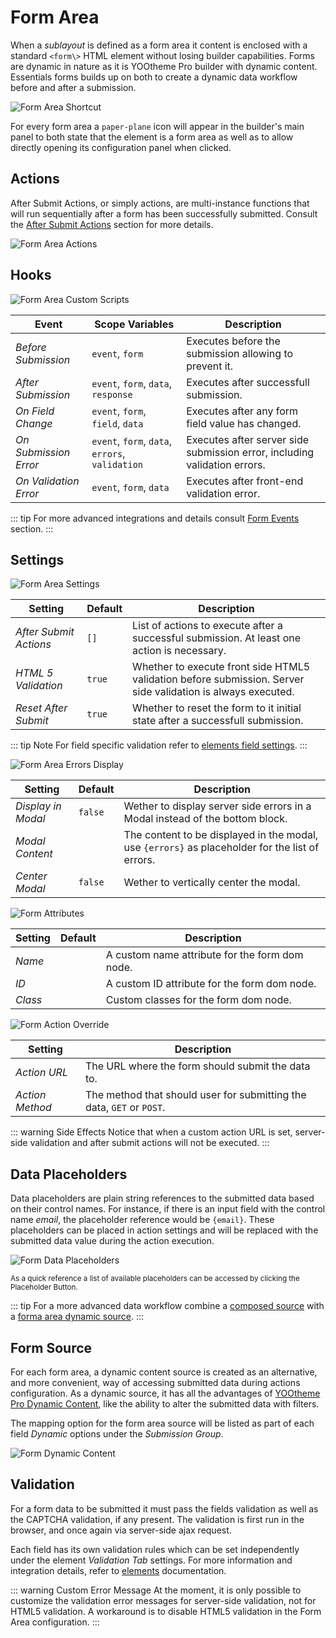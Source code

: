 # Form Area

When a _sublayout_ is defined as a form area it content is enclosed with a standard `<form\>` HTML element without losing builder capabilities. Forms are dynamic in nature as it is YOOtheme Pro builder with dynamic content. Essentials forms builds up on both to create a dynamic data workflow before and after a submission.

![Form Area Shortcut](./assets/formarea-config-shortcut.webp)

For every form area a `paper-plane` icon will appear in the builder's main panel to both state that the element is a form area as well as to allow directly opening its configuration panel when clicked.

## Actions

After Submit Actions, or simply actions, are multi-instance functions that will run sequentially after a form has been successfully submitted. Consult the [After Submit Actions](after-submit-actions) section for more details.

![Form Area Actions](./assets/formarea-config-actions.webp)

## Hooks

![Form Area Custom Scripts](./assets/formarea-config-custom-scripts.webp)

| Event                 | Scope Variables                                 | Description                                                               |
| --------------------- | ----------------------------------------------- | ------------------------------------------------------------------------- |
| _Before Submission_   | `event`, `form`                                 | Executes before the submission allowing to prevent it.                    |
| _After Submission_    | `event`, `form`, `data`, `response`             | Executes after successfull submission.                                    |
| _On Field Change_     | `event`, `form`, `field`, `data`                | Executes after any form field value has changed.                          |
| _On Submission Error_ | `event`, `form`, `data`, `errors`, `validation` | Executes after server side submission error, including validation errors. |
| _On Validation Error_ | `event`, `form`, `data`                         | Executes after front-end validation error.                                |

::: tip
For more advanced integrations and details consult [Form Events](./form-events) section.
:::

## Settings

![Form Area Settings](./assets/formarea-config-settings.webp)

| Setting                | Default | Description                                                                                                  |
| ---------------------- | ------- | ------------------------------------------------------------------------------------------------------------ |
| _After Submit Actions_ | `[]`    | List of actions to execute after a successful submission. At least one action is necessary.                  |
| _HTML 5 Validation_    | `true`  | Whether to execute front side HTML5 validation before submission. Server side validation is always executed. |
| _Reset After Submit_   | `true`  | Whether to reset the form to it initial state after a successfull submission.                                |

::: tip Note
For field specific validation refer to [elements field settings](./elements).
:::

![Form Area Errors Display](./assets/formarea-config-errors-display.webp)

| Setting            | Default | Description                                                                                     |
| ------------------ | ------- | ----------------------------------------------------------------------------------------------- |
| _Display in Modal_ | `false` | Wether to display server side errors in a Modal instead of the bottom block.                    |
| _Modal Content_    |         | The content to be displayed in the modal, use `{errors}` as placeholder for the list of errors. |
| _Center Modal_     | `false` | Wether to vertically center the modal.                                                          |

![Form Attributes](./assets/formarea-config-attr.webp)

| Setting | Default | Description                                    |
| ------- | ------- | ---------------------------------------------- |
| _Name_  |         | A custom name attribute for the form dom node. |
| _ID_    |         | A custom ID attribute for the form dom node.   |
| _Class_ |         | Custom classes for the form dom node.          |

![Form Action Override](./assets/formarea-config-action-override.webp)

| Setting         | Description                                                           |
| --------------- | --------------------------------------------------------------------- |
| _Action URL_    | The URL where the form should submit the data to.                     |
| _Action Method_ | The method that should user for submitting the data, `GET` or `POST`. |

::: warning Side Effects
Notice that when a custom action URL is set, server-side validation and after submit actions will not be executed.
:::

## Data Placeholders

Data placeholders are plain string references to the submitted data based on their control names. For instance, if there is an input field with the control name _email_, the placeholder reference would be `{email}`. These placeholders can be placed in action settings and will be replaced with the submitted data value during the action execution.

![Form Data Placeholders](./assets/form-data-placeholders.webp)

<small>
As a quick reference a list of available placeholders can be accessed by clicking the Placeholder Button.
</small>

::: tip
For a more advanced data workflow combine a [composed source](/essentials-for-yootheme-pro/addons/dynamic/composed-sources) with a [forma area dynamic source](./form-area#form-area-dynamic-source).
:::

## Form Source

For each form area, a dynamic content source is created as an alternative, and more convenient, way of accessing submitted data during actions configuration. As a dynamic source, it has all the advantages of [YOOtheme Pro Dynamic Content](https://yootheme.com/support/yootheme-pro/joomla/dynamic-content), like the ability to alter the submitted data with filters.

The mapping option for the form area source will be listed as part of each field _Dynamic_ options under the _Submission Group_.

![Form Dynamic Content](./assets/form-dynamic-content.webp)

## Validation

For a form data to be submitted it must pass the fields validation as well as the CAPTCHA validation, if any present. The validation is first run in the browser, and once again via server-side ajax request.

Each field has its own validation rules which can be set independently under the element _Validation Tab_ settings. For more information and integration details, refer to [elements](./elements) documentation.

::: warning Custom Error Message
At the moment, it is only possible to customize the validation error messages for server-side validation, not for HTML5 validation. A workaround is to disable HTML5 validation in the Form Area configuration.
:::
